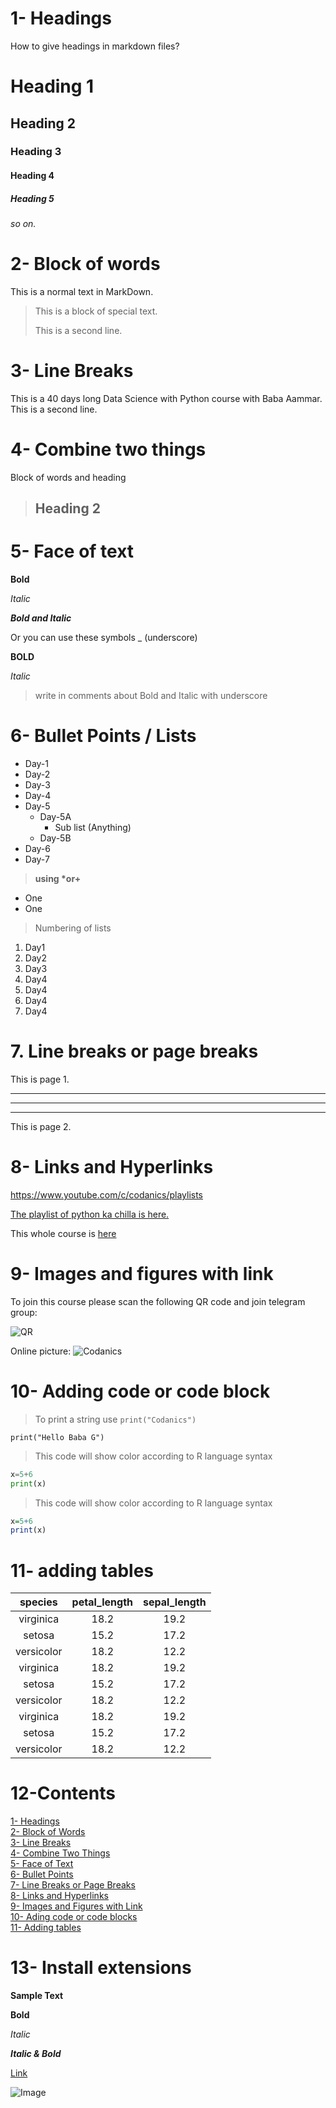 # 1- Headings
How to give headings in markdown files?
# Heading 1
## Heading 2
### Heading 3
#### Heading 4
##### Heading 5
###### so on.


# 2- Block of words

This is a normal text in MarkDown.

>This is a block of special text.
>
> This is a second line.

# 3- Line Breaks

This is a 40 days long Data Science with Python course with Baba Aammar.\
This is a second line.

# 4- Combine two things

Block of words and heading

> ## Heading 2

# 5- Face of text

**Bold**

*Italic*

***Bold and Italic***

Or you can use these symbols
_ (underscore)

__BOLD__

_Italic_

> write in comments about Bold and Italic with underscore

# 6- Bullet Points / Lists

- Day-1
- Day-2
- Day-3
- Day-4
- Day-5
    - Day-5A
        - Sub list (Anything)
    - Day-5B
- Day-6
- Day-7

> __using *or+__

+ One
+ One

> Numbering of lists

1. Day1
2. Day2
3. Day3
1. Day4
1. Day4
1. Day4
1. Day4

# 7. Line breaks or page breaks

This is page 1.

---
___
***
This is page 2.

# 8- Links and Hyperlinks

<https://www.youtube.com/c/codanics/playlists>

[The playlist of python ka chilla is here.](https://www.google.com)

[codanics]: https://www.youtube.com/c/codanics/playlists

This whole course is [here][codanics]

# 9- Images and figures with link

 To join this course please scan the following QR code and join telegram group:

 ![QR](qr.png)

<!---Nasir--->

Online picture:
![Codanics](https://pngimg.com/uploads/qr_code/qr_code_PNG38.png)

# 10- Adding code or code block

> To print a string use `print("Codanics")`

`print("Hello Baba G")`

> This code will show color according to R language syntax

```python
x=5+6
print(x)
```
> This code will show color according to R language syntax

```r
x=5+6
print(x)
```

# 11- adding tables

| species | petal_length | sepal_length |
|:---------:|:--------------:|:--------------:|
| virginica | 18.2 | 19.2|
| setosa | 15.2 | 17.2|
| versicolor | 18.2 | 12.2|
| virginica | 18.2 | 19.2|
| setosa | 15.2 | 17.2|
| versicolor | 18.2 | 12.2|
| virginica | 18.2 | 19.2|
| setosa | 15.2 | 17.2|
| versicolor | 18.2 | 12.2|

# 12-Contents

[1- Headings](#1--headings)\
[2- Block of Words](#2--block-of-words)\
[3- Line Breaks](#3--line-breaks)\
[4- Combine Two Things](#4--combine-two-things)\
[5- Face of Text](#5--face-of-text)\
[6- Bullet Points](#6--bullet-points--lists)\
[7- Line Breaks or Page Breaks](#7-line-breaks-or-page-breaks)\
[8- Links and Hyperlinks](#8--links-and-hyperlinks)\
[9- Images and Figures with Link](#9--images-and-figures-with-link)\
[10- Ading code or code blocks](#10--adding-code-or-code-block)\
[11- Adding tables](#11--adding-tables)

# 13- Install extensions

**Sample Text**

**Bold**

_Italic_

**_Italic & Bold_**

[Link](google.com)

![Image](qr.png)